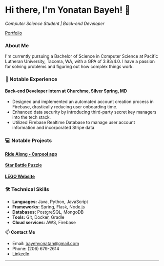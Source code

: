 # Hi there, I'm Yonatan Bayeh! 👋

<p><em>Computer Science Student | Back-end Developer</em></p>         <a href="https://yonatanbayeh.netlify.app/">Portfolio</a>

### About Me

I'm currently pursuing a Bachelor of Science in Computer Science at Pacific Lutheran University, Tacoma, WA, with a GPA of 3.93/4.0. I have a passion for solving problems and figuring out how complex things work.

### 💼 Notable Experience

#### Back-end Developer Intern at Churchme, Silver Spring, MD
- Designed and implemented an automated account creation process in Firebase, drastically reducing user onboarding time.
- Enhanced data security by introducing third-party secret key managers into the tech stack.
- Utilized Firebase Realtime Database to manage user account information and incorporated Stripe data.

### 💻 Notable Projects

#### [Ride Along - Carpool app](https://rideealong.co/)

#### [Star Battle Puzzle](https://github.com/bayehyg/startb-puzzle)

#### [LEGO Website](https://lego-database.onrender.com/)

###  🛠 Technical Skills

- **Languages:** Java, Python, JavaScript
- **Frameworks:** Spring, Flask, Node.js
- **Databases:** PostgreSQL, MongoDB
- **Tools:** Git, Docker, Gradle
- **Cloud services:** AWS, Firebase

📫 **Contact Me**
- Email: bayehyonatan@gmail.com
- Phone: (206) 679-2614
- [LinkedIn](https://www.linkedin.com/in/yonatan-bayeh/)

---
